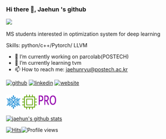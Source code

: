 ### Hi there 👋, Jaehun 's github
![](https://arturssmirnovs.github.io/github-profile-readme-generator/images/banner.png)

MS students interested in optimization system for deep learning 


Skills: python/c++/Pytorch/ LLVM

- 🔭 I’m currently working on parcolab(POSTECH) 
- 🌱 I’m currently learning tvm 
- 📫 How to reach me: jaehunryu@postech.ac.kr 


[<img src='https://cdn.jsdelivr.net/npm/simple-icons@3.0.1/icons/github.svg' alt='github' height='40'>](https://github.com/jaehunryu)  [<img src='https://cdn.jsdelivr.net/npm/simple-icons@3.0.1/icons/linkedin.svg' alt='linkedin' height='40'>](https://www.linkedin.com/in/jaehunryu/)  [<img src='https://cdn.jsdelivr.net/npm/simple-icons@3.0.1/icons/icloud.svg' alt='website' height='40'>](deepmi.me)  

<a href='https://archiveprogram.github.com/'><img src='https://raw.githubusercontent.com/acervenky/animated-github-badges/master/assets/acbadge.gif' width='40' height='40'></a> <a href='https://docs.github.com/en/developers'><img src='https://raw.githubusercontent.com/acervenky/animated-github-badges/master/assets/devbadge.gif' width='40' height='40'></a> <a href='https://github.com/pricing'><img src='https://raw.githubusercontent.com/acervenky/animated-github-badges/master/assets/pro.gif' width='50' height='50'></a>





[![jaehun's github stats](https://github-readme-stats.vercel.app/api?username=ryujaehun)](https://github.com/anuraghazra/github-readme-stats)

[![Hits](https://hits.seeyoufarm.com/api/count/incr/badge.svg?url=https%3A%2F%2Fgithub.com%2Fryujaehun&count_bg=%2379C83D&title_bg=%23555555&icon=&icon_color=%23E7E7E7&title=hits&edge_flat=false)](https://hits.seeyoufarm.com)![Profile views](https://gpvc.arturio.dev/jaehunryu)  
